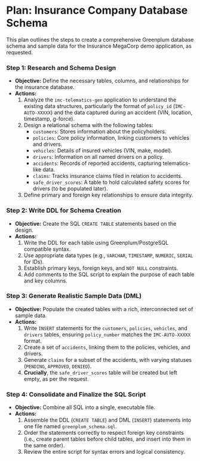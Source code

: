 # Plan: Insurance Company Database Schema

This plan outlines the steps to create a comprehensive Greenplum database schema and sample data for the Insurance MegaCorp demo application, as requested.

### Step 1: Research and Schema Design

-   **Objective:** Define the necessary tables, columns, and relationships for the insurance database.
-   **Actions:**
    1.  Analyze the `imc-telematics-gen` application to understand the existing data structures, particularly the format of `policy_id` (`IMC-AUTO-XXXXX`) and the data captured during an accident (VIN, location, timestamp, g-force).
    2.  Design a relational schema with the following tables:
        -   `customers`: Stores information about the policyholders.
        -   `policies`: Core policy information, linking customers to vehicles and drivers.
        -   `vehicles`: Details of insured vehicles (VIN, make, model).
        -   `drivers`: Information on all named drivers on a policy.
        -   `accidents`: Records of reported accidents, capturing telematics-like data.
        -   `claims`: Tracks insurance claims filed in relation to accidents.
        -   `safe_driver_scores`: A table to hold calculated safety scores for drivers (to be populated later).
    3.  Define primary and foreign key relationships to ensure data integrity.

### Step 2: Write DDL for Schema Creation

-   **Objective:** Create the SQL `CREATE TABLE` statements based on the design.
-   **Actions:**
    1.  Write the DDL for each table using Greenplum/PostgreSQL compatible syntax.
    2.  Use appropriate data types (e.g., `VARCHAR`, `TIMESTAMP`, `NUMERIC`, `SERIAL` for IDs).
    3.  Establish primary keys, foreign keys, and `NOT NULL` constraints.
    4.  Add comments to the SQL script to explain the purpose of each table and key columns.

### Step 3: Generate Realistic Sample Data (DML)

-   **Objective:** Populate the created tables with a rich, interconnected set of sample data.
-   **Actions:**
    1.  Write `INSERT` statements for the `customers`, `policies`, `vehicles`, and `drivers` tables, ensuring `policy_number` matches the `IMC-AUTO-XXXXX` format.
    2.  Create a set of `accidents`, linking them to the policies, vehicles, and drivers.
    3.  Generate `claims` for a subset of the accidents, with varying statuses (`PENDING`, `APPROVED`, `DENIED`).
    4.  **Crucially**, the `safe_driver_scores` table will be created but left empty, as per the request.

### Step 4: Consolidate and Finalize the SQL Script

-   **Objective:** Combine all SQL into a single, executable file.
-   **Actions:**
    1.  Assemble the DDL (`CREATE TABLE`) and DML (`INSERT`) statements into one file named `greenplum_schema.sql`.
    2.  Order the statements correctly to respect foreign key constraints (i.e., create parent tables before child tables, and insert into them in the same order).
    3.  Review the entire script for syntax errors and logical consistency.